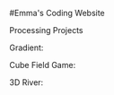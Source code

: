 #Emma's Coding Website

Processing Projects

Gradient:
<script src="processing.min.js"></script>
<canvas data-processing-sources="gradient2.pde"></canvas>

Cube Field Game:
<script src="processing.min.js"></script>
<canvas data-processing-sources="cubeField2.pde"></canvas>

3D River:
<script src="processing.min.js"></script>
<canvas data-processing-sources="riverRandom2.pde"></canvas>
